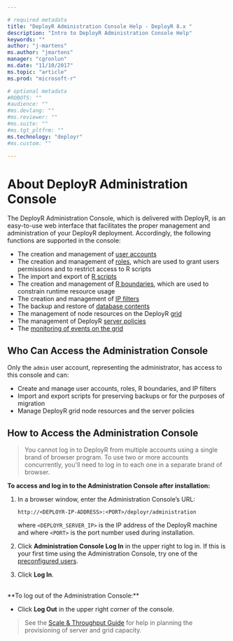 ```yaml
---

# required metadata
title: "DeployR Administration Console Help - DeployR 8.x "
description: "Intro to DeployR Administration Console Help"
keywords: ""
author: "j-martens"
ms.author: "jmartens"
manager: "cgronlun"
ms.date: "11/10/2017"
ms.topic: "article"
ms.prod: "microsoft-r"

# optional metadata
#ROBOTS: ""
#audience: ""
#ms.devlang: ""
#ms.reviewer: ""
#ms.suite: ""
#ms.tgt_pltfrm: ""
ms.technology: "deployr"
#ms.custom: ""

---
```


# About DeployR Administration Console

<!--**THIS TOPIC APPLIES TO:** ![](./media/deployr-admin-console-about/checkmark.jpeg) DeployR for Microsoft R Server 8.0.5 ![](./media/deployr-admin-console-about/checkmark.jpeg) DeployR Enterprise and Open (8.0.0)-->

The DeployR Administration Console, which is delivered with DeployR, is an easy-to-use web interface that facilitates the proper management and administration of your DeployR deployment. Accordingly, the following functions are supported in the console:

-   The creation and management of [user accounts](deployr-admin-console-user-accounts.md)
-   The creation and management of [roles](deployr-admin-console-permissions-with-roles.md), which are used to grant users permissions and to restrict access to R scripts
-   The import and export of [R scripts](deployr-admin-console-managing-r-scripts.md)
-   The creation and management of [R boundaries](deployr-admin-managing-r-boundaries.md), which are used to constrain runtime resource usage
-   The creation and management of [IP filters](deployr-admin-managing-access-with-ip-filters.md)
-   The backup and restore of [database contents](deployr-admin-console-database.md)
-   The management of node resources on the DeployR [grid](deployr-admin-managing-the-grid.md)
-   The management of DeployR [server policies](deployr-admin-managing-server-policies.md)
-   The [monitoring of events on the grid](deployr-admin-monitoring-events.md)

## Who Can Access the Administration Console

Only the `admin` user account, representing the administrator, has access to this console and can:

- Create and manage user accounts, roles, R boundaries, and IP filters
- Import and export scripts for preserving backups or for the purposes of migration
- Manage DeployR grid node resources and the server policies

## How to Access the Administration Console

>You cannot log in to DeployR from multiple accounts using a single brand of browser program. To use two or more accounts concurrently, you'll need to log in to each one in a separate brand of browser. 

**To access and log in to the Administration Console after installation:**

1.  In a browser window, enter the Administration Console’s URL:

		http://<DEPLOYR-IP-ADDRESS>:<PORT>/deployr/administration
	where `<DEPLOYR_SERVER_IP>` is the IP address of the DeployR machine and where `<PORT>` is the port number used during installation. 

2.  Click **Administration Console Log In** in the upper right to log in.  If this is your first time using the Administration Console, try one of the [preconfigured users](deployr-admin-console-user-accounts.md#preconfigured-user-accounts).

3. Click **Log In**.

<br>
**To log out of the Administration Console:**

+ Click **Log Out** in the upper right corner of the console.
 
>See the [Scale & Throughput Guide](deployr-admin-scale-and-throughput.md) for help in planning the provisioning of server and grid capacity.
